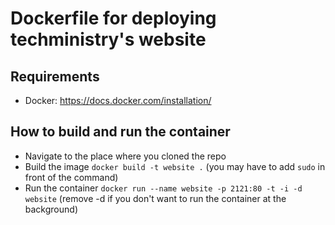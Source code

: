# Dockerfile for deploying techministry's website

## Requirements
* Docker: https://docs.docker.com/installation/

## How to build and run the container
* Navigate to the place where you cloned the repo
* Build the image `docker build -t website .` (you may have to add `sudo` in front of the command)
* Run the container `docker run --name website -p 2121:80 -t -i -d website` (remove -d if you don't want to run the container at the background)
